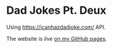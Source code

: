 # Dad Jokes Pt. Deux

Using https://icanhazdadjoke.com/ API.

The website is _live_ [on my GitHub pages](https://pboldyrev.github.io/).
